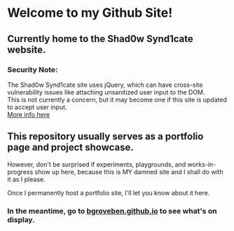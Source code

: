 # Welcome to my Github Site!

## Currently home to the Shad0w Synd1cate website.  
### Security Note:  
The Shad0w Synd1cate site uses jQuery, which can have cross-site vulnerability issues like attaching unsanitized user input to the DOM.  
This is not currently a concern, but it may become one if this site is updated to accept user input.  
[More info here](https://github.com/jquery/jquery/issues/3949)  

## This repository usually serves as a portfolio page and project showcase.  

However, don't be surprised if experiments, playgrounds, and works-in-progress show up here, because this is MY damned site and I shall do with it as I please.  

Once I permanently host a portfolio site, I'll let you know about it here.  

### In the meantime, go to [bgroveben.github.io](https://bgroveben.github.io) to see what's on display.
